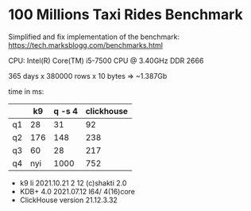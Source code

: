 # 100 Millions Taxi Rides Benchmark

Simplified and fix implementation of the benchmark: https://tech.marksblogg.com/benchmarks.html

CPU: Intel(R) Core(TM) i5-7500 CPU @ 3.40GHz DDR 2666

365 days x 380000 rows x 10 bytes => ~1.387Gb

time in ms:

|    | k9  | q -s 4 | clickhouse |
|----|-----|--------|------------|
| q1 | 28  | 31     | 92         |
| q2 | 176 | 148    | 238        |
| q3 | 60  | 28     | 217        |
| q4 | nyi | 1000   | 752        |


* k9 li 2021.10.21 2 12 (c)shakti 2.0
* KDB+ 4.0 2021.07.12 l64/ 4(16)core
* ClickHouse version 21.12.3.32
